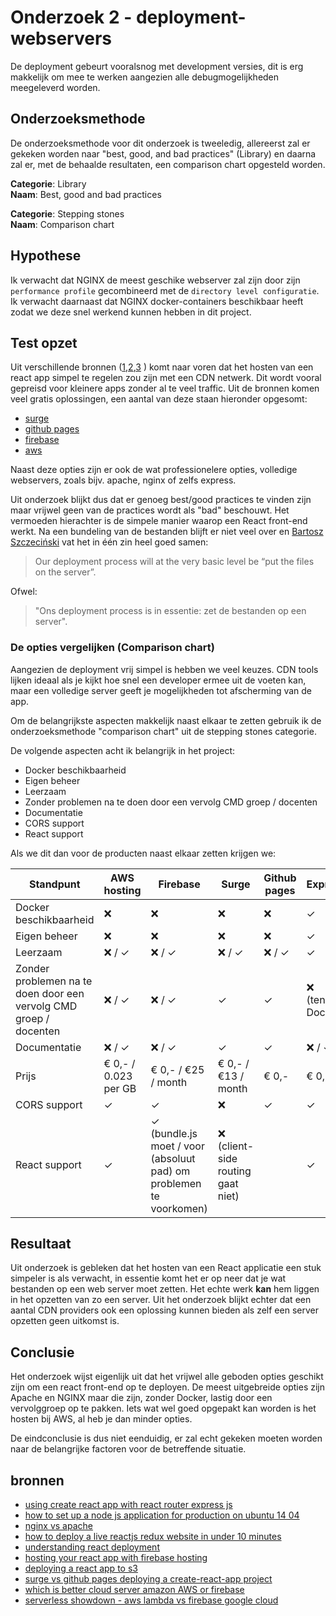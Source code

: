 # Onderzoek 2 - deployment-webservers

De deployment gebeurt vooralsnog met development versies, dit is erg makkelijk om mee te werken aangezien alle debugmogelijkheden meegeleverd worden.

## Onderzoeksmethode

De onderzoeksmethode voor dit onderzoek is tweeledig, allereerst zal er gekeken worden naar "best, good, and bad practices" (Library) en daarna zal er, met de behaalde resultaten, een comparison chart opgesteld worden.

**Categorie**: Library <br />
**Naam**: Best, good and bad practices

**Categorie**: Stepping stones <br />
**Naam**: Comparison chart

## Hypothese

Ik verwacht dat NGINX de meest geschike webserver zal zijn door zijn `performance profile` gecombineerd met de `directory level configuratie`. Ik verwacht daarnaast dat NGINX docker-containers beschikbaar heeft zodat we deze snel werkend kunnen hebben in dit project.

## Test opzet

Uit verschillende bronnen ([1](https://hackernoon.com/how-to-deploy-a-live-reactjs-redux-website-in-under-10-minutes-cadf73cfc75a),[2](https://medium.com/@bensigo/hosting-your-react-app-with-firebase-hosting-add1fa08c214),[3](https://www.fullstackreact.com/articles/deploying-a-react-app-to-s3/) ) komt naar voren dat het hosten van een react app simpel te regelen zou zijn met een CDN netwerk. Dit wordt vooral gepreisd voor kleinere apps zonder al te veel traffic. Uit de bronnen komen veel gratis oplossingen, een aantal van deze staan hieronder opgesomt:

- [surge](https://surge.sh/pricing)
- [github pages](https://pages.github.com/)
- [firebase](https://firebase.google.com/)
- [aws](https://aws.amazon.com/s3)

Naast deze opties zijn er ook de wat professionelere opties, volledige webservers, zoals bijv. apache, nginx of zelfs express.

Uit onderzoek blijkt dus dat er genoeg best/good practices te vinden zijn maar vrijwel geen van de practices wordt als "bad" beschouwt. Het vermoeden hierachter is de simpele manier waarop een React front-end werkt. Na een bundeling van de bestanden blijft er niet veel over en [Bartosz Szczeciński](https://medium.com/@baphemot/understanding-react-deployment-5a717d4378fd) vat het in één zin heel goed samen:

> Our deployment process will at the very basic level be “put the files on the server”.

Ofwel:

> "Ons deployment process is in essentie: zet de bestanden op een server".

### De opties vergelijken (Comparison chart)

Aangezien de deployment vrij simpel is hebben we veel keuzes. CDN tools lijken ideaal als je kijkt hoe snel een developer ermee uit de voeten kan, maar een volledige server geeft je mogelijkheden tot afscherming van de app.

Om de belangrijkste aspecten makkelijk naast elkaar te zetten gebruik ik de onderzoeksmethode "comparison chart" uit de stepping stones categorie.

De volgende aspecten acht ik belangrijk in het project:

- Docker beschikbaarheid
- Eigen beheer
- Leerzaam
- Zonder problemen na te doen door een vervolg CMD groep / docenten
- Documentatie
- CORS support
- React support

Als we dit dan voor de producten naast elkaar zetten krijgen we:

| Standpunt                                                         | AWS hosting          | Firebase                                                           | Surge                             | Github pages | Express           | Apache            | NGINX             |
|-------------------------------------------------------------------|----------------------|--------------------------------------------------------------------|-----------------------------------|--------------|-------------------|-------------------|-------------------|
| Docker beschikbaarheid                                            | ❌                    | ❌                                                                  | ❌                                 | ❌            | ✓                 | ✓                 | ✓                 |
| Eigen beheer                                                      | ❌                    | ❌                                                                  | ❌                                 | ❌            | ✓                 | ✓                 | ✓                 |
| Leerzaam                                                          | ❌ / ✓                | ❌ / ✓                                                              | ❌ / ✓                             | ❌ / ✓        | ✓                 | ✓                 | ✓                 |
| Zonder problemen na te doen door een vervolg CMD groep / docenten | ❌ / ✓                | ❌ / ✓                                                              | ✓                                 | ✓            | ❌ (tenzij Docker) | ❌ (tenzij Docker) | ❌ (tenzij Docker) |
| Documentatie                                                      | ❌ / ✓                | ❌ / ✓                                                              | ✓                                 | ✓            | ❌ / ✓             | ✓                 | ✓                 |
| Prijs                                                             | € 0,- / 0.023 per GB | € 0,- / €25 / month                                                | € 0,- / €13 / month               | € 0,-        | € 0,-             | € 0,-             | € 0,-             |
| CORS support                                                      | ✓                    | ✓                                                                  | ❌                                 | ✓            | ✓                 | ✓                 | ✓                 |
| React support                                                     | ✓                    | ✓ (bundle.js moet / voor (absoluut pad) om problemen te voorkomen) | ❌ (client-side routing gaat niet) |              | ✓                 | ✓                 | ✓                 |

## Resultaat

Uit onderzoek is gebleken dat het hosten van een React applicatie een stuk simpeler is als verwacht, in essentie komt het er op neer dat je wat bestanden op een web server moet zetten. Het echte werk **kan** hem liggen in het opzetten van zo een server. Uit het onderzoek blijkt echter dat een aantal CDN providers ook een oplossing kunnen bieden als zelf een server opzetten geen uitkomst is.

## Conclusie

Het onderzoek wijst eigenlijk uit dat het vrijwel alle geboden opties geschikt zijn om een react front-end op te deployen. De meest uitgebreide opties zijn Apache en NGINX maar die zijn, zonder Docker, lastig door een vervolggroep op te pakken. Iets wat wel goed opgepakt kan worden is het hosten bij AWS, al heb je dan minder opties.

De eindconclusie is dus niet eenduidig, er zal echt gekeken moeten worden naar de belangrijke factoren voor de betreffende situatie.

## bronnen

- [using create react app with react router express js](https://medium.com/@patriciolpezjuri/using-create-react-app-with-react-router-express-js-8fa658bf892d)
- [how to set up a node js application for production on ubuntu 14 04](https://www.digitalocean.com/community/tutorials/how-to-set-up-a-node-js-application-for-production-on-ubuntu-14-04)
- [nginx vs apache](http://www.hostingadvice.com/how-to/nginx-vs-apache/)
- [how to deploy a live reactjs redux website in under 10 minutes](https://hackernoon.com/how-to-deploy-a-live-reactjs-redux-website-in-under-10-minutes-cadf73cfc75a)
- [understanding react deployment](https://medium.com/@baphemot/understanding-react-deployment-5a717d4378fd)
- [hosting your react app with firebase hosting](https://medium.com/@bensigo/hosting-your-react-app-with-firebase-hosting-add1fa08c214)
- [deploying a react app to s3](https://www.fullstackreact.com/articles/deploying-a-react-app-to-s3/)
- [surge vs github pages deploying a create-react-app project](https://medium.freecodecamp.org/surge-vs-github-pages-deploying-a-create-react-app-project-c0ecbf317089)
- [which is better cloud server amazon AWS or firebase](https://www.quora.com/Which-is-better-cloud-server-Amazon-AWS-or-Firebase)
- [serverless showdown - aws lambda vs firebase google cloud](https://medium.com/@ste.grider/serverless-showdown-aws-lambda-vs-firebase-google-cloud-functions-cc7529bcfa7d)
